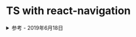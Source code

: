 # TS with react-navigation

<details>
<summary>参考 - 2019年6月18日</summary>

- [Add React-navigation to React-Native Typescript App](https://medium.com/@vdelacou/add-react-navigation-to-react-native-typescript-app-d1cf855b3fe7)
</details>
